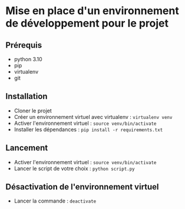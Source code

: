 
# Mise en place d'un environnement de développement pour le projet

## Prérequis
- python 3.10
- pip
- virtualenv
- git

## Installation
- Cloner le projet
- Créer un environnement virtuel avec virtualenv : `virtualenv venv`
- Activer l'environnement virtuel : `source venv/bin/activate`
- Installer les dépendances : `pip install -r requirements.txt`
  

## Lancement
- Activer l'environnement virtuel : `source venv/bin/activate`
- Lancer le script de votre choix : `python script.py`

## Désactivation de l'environnement virtuel
- Lancer la commande : `deactivate`